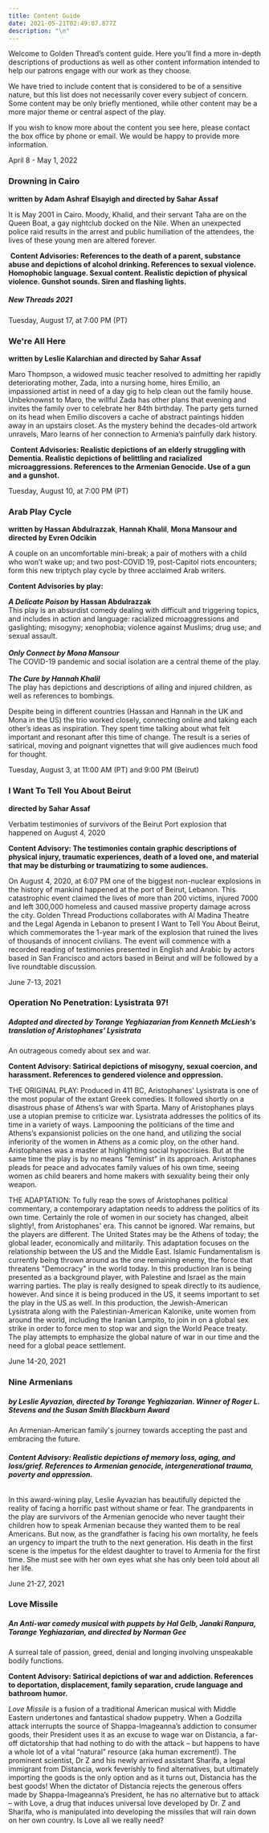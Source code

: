 ```yaml
---
title: Content Guide
date: 2021-05-21T02:49:07.877Z
description: "\n"
---
```

Welcome to Golden Thread’s content guide. Here you’ll find a more in-depth descriptions of productions as well as other content information intended to help our patrons engage with our work as they choose.

We have tried to include content that is considered to be of a sensitive nature, but this list does not necessarily cover every subject of concern. Some content may be only briefly mentioned, while other content may be a more major theme or central aspect of the play.

If you wish to know more about the content you see here, please contact the box office by phone or email. We would be happy to provide more information.



April 8 - May 1, 2022

### Drowning in Cairo

**written by Adam Ashraf Elsayigh and directed by Sahar Assaf**

It is May 2001 in Cairo. Moody, Khalid, and their servant Taha are on the Queen Boat, a gay nightclub docked on the Nile. When an unexpected police raid results in the arrest and public humiliation of the attendees, the lives of these young men are altered forever.

 **Content Advisories: References to the death of a parent, substance abuse and depictions of alcohol drinking. References to sexual violence. Homophobic language. Sexual content. Realistic depiction of physical violence. Gunshot sounds. Siren and flashing lights.**



##### New Threads 2021

Tuesday, August 17, at 7:00 PM (PT)

### We're All Here

**written by Leslie Kalarchian and directed by Sahar Assaf**

Maro Thompson, a widowed music teacher resolved to admitting her rapidly deteriorating mother, Zada, into a nursing home, hires Emilio, an impassioned artist in need of a day gig to help clean out the family house. Unbeknownst to Maro, the willful Zada has other plans that evening and invites the family over to celebrate her 84th birthday. The party gets turned on its head when Emilio discovers a cache of abstract paintings hidden away in an upstairs closet. As the mystery behind the decades-old artwork unravels, Maro learns of her connection to Armenia’s painfully dark history. 

 **Content Advisories: Realistic depictions of an elderly struggling with Dementia. Realistic depictions of belittling and racialized microaggressions. References to the Armenian Genocide. Use of a gun and a gunshot.** 

Tuesday, August 10, at 7:00 PM (PT)

### Arab Play Cycle

**written by Hassan Abdulrazzak**, **Hannah Khalil**, **Mona Mansour and** **directed by Evren Odcikin**

A couple on an uncomfortable mini-break; a pair of mothers with a child who won’t wake up; and two post-COVID 19, post-Capitol riots encounters; form this new triptych play cycle by three acclaimed Arab writers. 

**Content Advisories by play:**

***A Delicate Poison* by Hassan Abdulrazzak**\
This play is an absurdist comedy dealing with difficult and triggering topics, and includes in action and language: racialized microaggressions and gaslighting; misogyny; xenophobia; violence against Muslims; drug use; and sexual assault. \
\
***Only Connect by Mona Mansour***\
The COVID-19 pandemic and social isolation are a central theme of the play.\
**\
*The Cure by Hannah Khalil***\
The play has depictions and descriptions of ailing and injured children, as well as references to bombings.

Despite being in different countries (Hassan and Hannah in the UK and Mona in the US) the trio worked closely, connecting online and taking each other’s ideas as inspiration. They spent time talking about what felt important and resonant after this time of change. The result is a series of satirical, moving and poignant vignettes that will give audiences much food for thought.

Tuesday, August 3, at 11:00 AM (PT) and 9:00 PM (Beirut)

### I Want To Tell You About Beirut

**directed by Sahar Assaf**

Verbatim testimonies of survivors of the Beirut Port explosion that happened on August 4, 2020

**Content Advisory: The testimonies contain graphic descriptions of physical injury, traumatic experiences, death of a loved one, and material that may be disturbing or traumatizing to some audiences.**

On August 4, 2020, at 6:07 PM one of the biggest non-nuclear explosions in the history of mankind happened at the port of Beirut, Lebanon. This catastrophic event claimed the lives of more than 200 victims, injured 7000 and left 300,000 homeless and caused massive property damage across the city. Golden Thread Productions collaborates with Al Madina Theatre and the Legal Agenda in Lebanon to present I Want to Tell You About Beirut, which commemorates the 1-year mark of the explosion that ruined the lives of thousands of innocent civilians. The event will commence with a recorded reading of testimonies presented in English and Arabic by actors based in San Francisco and actors based in Beirut and will be followed by a live roundtable discussion.

June 7-13, 2021

### Operation No Penetration: Lysistrata 97!

##### Adapted and directed by Torange Yeghiazarian from Kenneth McLiesh's translation of Aristophanes' Lysistrata

An outrageous comedy about sex and war.

**Content Advisory: Satirical depictions of misogyny, sexual coercion, and harassment. References to gendered violence and oppression.**

THE ORIGINAL PLAY: Produced in 411 BC, Aristophanes' Lysistrata is one of the most popular of the extant Greek comedies. It followed shortly on a disastrous phase of Athens’s war with Sparta. Many of Aristophanes plays use a utopian premise to criticize war. Lysistrata addresses the politics of its time in a variety of ways. Lampooning the politicians of the time and Athens’s expansionist policies on the one hand, and utilizing the social inferiority of the women in Athens as a comic ploy, on the other hand. Aristophanes was a master at highlighting social hypocrisies. But at the same time the play is by no means "feminist" in its approach. Aristophanes pleads for peace and advocates family values of his own time, seeing women as child bearers and home makers with sexuality being their only weapon.

THE ADAPTATION: To fully reap the sows of Aristophanes political commentary, a contemporary adaptation needs to address the politics of its own time. Certainly the role of women in our society has changed, albeit slightly!, from Aristophanes' era. This cannot be ignored. War remains, but the players are different. The United States may be the Athens of today; the global leader, economically and militarily. This adaptation focuses on the relationship between the US and the Middle East. Islamic Fundamentalism is currently being thrown around as the one remaining enemy, the force that threatens "Democracy" in the world today. In this production Iran is being presented as a background player, with Palestine and Israel as the main warring parties. The play is really designed to speak directly to its audience, however. And since it is being produced in the US, it seems important to set the play in the US as well. In this production, the Jewish-American Lysistrata along with the Palestinian-American Kalonike, unite women from around the world, including the Iranian Lampito, to join in on a global sex strike in order to force men to stop war and sign the World Peace treaty. The play attempts to emphasize the global nature of war in our time and the need for a global peace settlement.

June 14-20, 2021

### Nine Armenians

##### by Leslie Ayvazian, directed by Torange Yeghiazarian. Winner of Roger L. Stevens and the Susan Smith Blackburn Award

An Armenian-American family's journey towards accepting the past and embracing the future.

###### **Content Advisory: Realistic depictions of memory loss, aging, and loss/grief. References to Armenian genocide, intergenerational trauma, poverty and oppression.**

In this award-wining play, Leslie Ayvazian has beautifully depicted the reality of facing a horrific past without shame or fear. The grandparents in the play are survivors of the Armenian genocide who never taught their children how to speak Armenian because they wanted them to be real Americans. But now, as the grandfather is facing his own mortality, he feels an urgency to impart the truth to the next generation. His death in the first scene is the impetus for the eldest daughter to travel to Armenia for the first time. She must see with her own eyes what she has only been told about all her life.

June 21-27, 2021

### Love Missile

##### An Anti-war comedy musical with puppets by Hal Gelb, Janaki Ranpura, Torange Yeghiazarian, and directed by Norman Gee

A surreal tale of passion, greed, denial and longing involving unspeakable bodily functions.

**Content Advisory: Satirical depictions of war and addiction. References to deportation, displacement, family separation, crude language and bathroom humor.**

*Love Missile* is a fusion of a traditional American musical with Middle Eastern undertones and fantastical shadow puppetry. When a Godzilla attack interrupts the source of Shappa-Imageanna’s addiction to consumer goods, their President uses it as an excuse to wage war on Distancia, a far-off dictatorship that had nothing to do with the attack – but happens to have a whole lot of a vital “natural” resource (aka human excrement!). The prominent scientist, Dr Z and his newly arrived assistant Sharifa, a legal immigrant from Distancia, work feverishly to find alternatives, but ultimately importing the goods is the only option and as it turns out, Distancia has the best goods! When the dictator of Distancia rejects the generous offers made by Shappa-Imageanna’s President, he has no alternative but to attack – with Love, a drug that induces universal love developed by Dr. Z and Sharifa, who is manipulated into developing the missiles that will rain down on her own country. Is Love all we really need?

